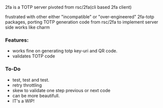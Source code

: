2fa is a TOTP server pivoted from rsc/2fa(cli based 2fa client)

frustrated with other either "incompatible" or "over-engineered" 2fa-totp packages,
porting TOTP generation code from rsc/2fa to implement server side works like charm

### Features:
- works fine on generating totp key-uri and QR code.
- validates TOTP code


### To-Do
- test, test and test.
- retry throttling 
- skew to validate one step previous or next code
- can be more beautifull.
- IT's a WIP!